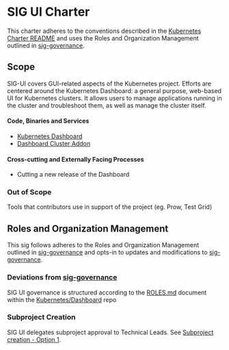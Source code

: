 # SIG UI Charter

This charter adheres to the conventions described in the [Kubernetes Charter README] and uses the Roles and Organization Management outlined in [sig-governance].

## Scope

SIG-UI covers GUI-related aspects of the Kubernetes project. Efforts are centered around the Kubernetes Dashboard: a general purpose, web-based UI for Kubernetes clusters. It allows users to manage applications running in the cluster and troubleshoot them, as well as manage the cluster itself.

#### Code, Binaries and Services

- [Kubernetes Dashboard](https://github.com/kubernetes/dashboard)
- [Dashboard Cluster Addon](https://github.com/kubernetes/kubernetes/tree/master/cluster/addons/dashboard)

#### Cross-cutting and Externally Facing Processes

- Cutting a new release of the Dashboard

### Out of Scope

Tools that contributors use in support of the project (eg. Prow, Test Grid)

## Roles and Organization Management

This sig follows adheres to the Roles and Organization Management outlined in [sig-governance] and opts-in to updates and modifications to [sig-governance].

### Deviations from [sig-governance]

SIG UI governance is structured according to the [ROLES.md] document within the [Kubernetes/Dashboard] repo

### Subproject Creation

SIG UI delegates subproject approval to Technical Leads. See [Subproject creation - Option 1].

[sig-governance]: https://github.com/kubernetes/community/blob/master/committee-steering/governance/sig-governance.md
[sigs.yaml]: https://github.com/kubernetes/community/blob/master/sigs.yaml
[Kubernetes Charter README]: https://github.com/kubernetes/community/blob/master/committee-steering/governance/README.md
[Subproject creation - Option 1]: https://github.com/kubernetes/community/blob/master/committee-steering/governance/sig-governance.md#subproject-creation
[Kubernetes/Dashboard]: https://github.com/kubernetes/dashboard
[ROLES.md]: https://github.com/kubernetes/dashboard/blob/master/ROLES.md